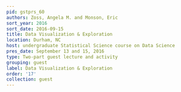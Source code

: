 ```yaml
---
pid: gstprs_60
authors: Zoss, Angela M. and Monson, Eric
sort_year: 2016
sort_date: 2016-09-15
title: Data Visualization & Exploration
location: Durham, NC
host: undergraduate Statistical Science course on Data Science
pres_date: September 13 and 15, 2016
type: Two-part guest lecture and activity
grouping: guest
label: Data Visualization & Exploration
order: '17'
collection: guest
---
```

